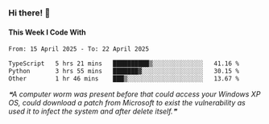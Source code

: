 ### Hi there! 👋

#### This Week I Code With
<!--START_SECTION:waka-->

```txt
From: 15 April 2025 - To: 22 April 2025

TypeScript   5 hrs 21 mins   ██████████▒░░░░░░░░░░░░░░   41.16 %
Python       3 hrs 55 mins   ███████▓░░░░░░░░░░░░░░░░░   30.15 %
Other        1 hr 46 mins    ███▒░░░░░░░░░░░░░░░░░░░░░   13.67 %
```

<!--END_SECTION:waka-->

<!--STARTS_HERE_QUOTE_README-->
<i>❝A computer worm was present before that could access your Windows XP OS, could download a patch from Microsoft to exist the vulnerability as used it to infect the system and after delete itself.❞</i>
<!--ENDS_HERE_QUOTE_README-->
